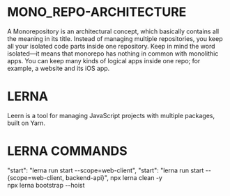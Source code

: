 # MONO_REPO-ARCHITECTURE
A Monorepository is an architectural concept, which basically contains all the meaning in its title. Instead of managing multiple repositories, you keep all your isolated code parts inside one repository. Keep in mind the word isolated—it means that monorepo has nothing in common with monolithic apps. You can keep many kinds of logical apps inside one repo; for example, a website and its iOS app.

# LERNA
Leern is a tool for managing JavaScript projects with multiple packages, built on Yarn.

# LERNA COMMANDS

"start": "lerna run start --scope=web-client",
"start": "lerna run start --{scope=web-client, backend-api}",
npx lerna clean -y   
npx lerna bootstrap --hoist
